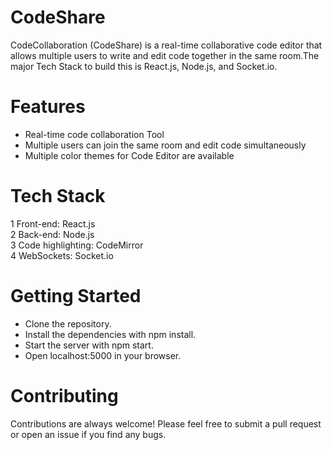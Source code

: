 # CodeShare
CodeCollaboration (CodeShare) is a real-time collaborative code editor that allows multiple users to write and edit code together in the same room.The major Tech Stack to build this is React.js, Node.js, and Socket.io.

# Features
* Real-time code collaboration Tool
* Multiple users can join the same room and edit code simultaneously
* Multiple color themes for Code Editor are available

# Tech Stack
 1 Front-end: React.js</br>
 2 Back-end: Node.js</br>
 3 Code highlighting: CodeMirror</br>
 4 WebSockets: Socket.io</br>

# Getting Started
* Clone the repository.
* Install the dependencies with npm install.
* Start the server with npm start.
* Open localhost:5000 in your browser.

# Contributing
Contributions are always welcome! Please feel free to submit a pull request or open an issue if you find any bugs.</br> 

